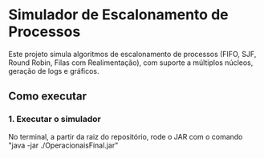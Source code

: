 # Simulador de Escalonamento de Processos

Este projeto simula algoritmos de escalonamento de processos (FIFO, SJF, Round Robin, Filas com Realimentação), com suporte a múltiplos núcleos, geração de logs e gráficos.

## Como executar

### 1. Executar o simulador

No terminal, a partir da raiz do repositório, rode o JAR com o comando "java -jar ./OperacionaisFinal.jar"
